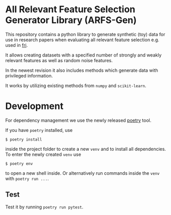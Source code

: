 # All Relevant Feature Selection Generator Library (ARFS-Gen)

This repository contains a python library to generate synthetic (toy) data for use in research papers when evaluating all relevant feature selection e.g.  used in [fri](https://github.com/lpfann/fri).

It allows creating datasets with a specified number of strongly and weakly relevant features as well as random noise features.

In the newest revision it also includes methods which generate data with privileged information.

It works by utilizing existing methods from `numpy` and `scikit-learn`.


# Development
For dependency management we use the newly released [poetry](https://python-poetry.org/) tool.

If you have `poetry` installed, use
```shell
$ poetry install
```  
inside the project folder to create a new `venv` and to install all dependencies.
To enter the newly created `venv` use 
```shell 
$ poetry env
```
to open a new shell inside.
Or alternatively run commands inside the `venv` with `poetry run ...`.

## Test
Test it by running `poetry run pytest`.
